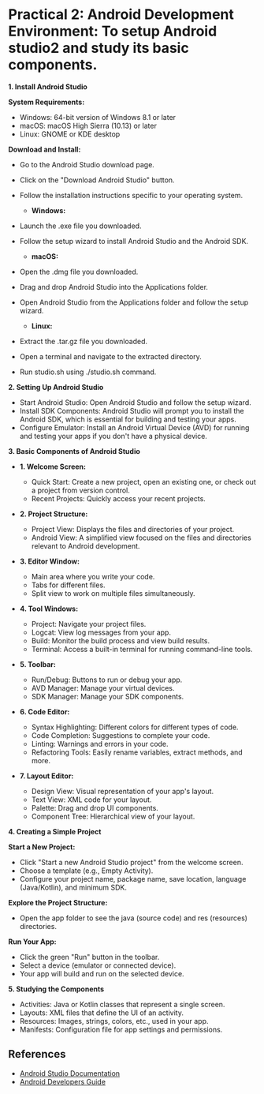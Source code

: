 # Practical 2: Android Development Environment: To setup Android studio2 and study its basic components.

**1. Install Android Studio**

**System Requirements:**

- Windows: 64-bit version of Windows 8.1 or later
- macOS: macOS High Sierra (10.13) or later
- Linux: GNOME or KDE desktop

**Download and Install:**

- Go to the Android Studio download page.
- Click on the "Download Android Studio" button.
- Follow the installation instructions specific to your operating system.

  - **Windows:**

- Launch the .exe file you downloaded.
- Follow the setup wizard to install Android Studio and the Android SDK.

  - **macOS:**

- Open the .dmg file you downloaded.
- Drag and drop Android Studio into the Applications folder.
- Open Android Studio from the Applications folder and follow the setup wizard.

  - **Linux:**

- Extract the .tar.gz file you downloaded.
- Open a terminal and navigate to the extracted directory.
- Run studio.sh using ./studio.sh command.

**2. Setting Up Android Studio**

- Start Android Studio: Open Android Studio and follow the setup wizard.
- Install SDK Components: Android Studio will prompt you to install the Android SDK, which is essential for building and testing your apps.
- Configure Emulator: Install an Android Virtual Device (AVD) for running and testing your apps if you don't have a physical device.

**3. Basic Components of Android Studio**

  - **1. Welcome Screen:**

    - Quick Start: Create a new project, open an existing one, or check out a project from version control.
    - Recent Projects: Quickly access your recent projects.

  - **2. Project Structure:**

    - Project View: Displays the files and directories of your project.
    - Android View: A simplified view focused on the files and directories relevant to Android development.

  - **3. Editor Window:**

    - Main area where you write your code.
    - Tabs for different files.
    - Split view to work on multiple files simultaneously.

  - **4. Tool Windows:**

    - Project: Navigate your project files.
    - Logcat: View log messages from your app.
    - Build: Monitor the build process and view build results.
    - Terminal: Access a built-in terminal for running command-line tools.

  - **5. Toolbar:**

    - Run/Debug: Buttons to run or debug your app.
    - AVD Manager: Manage your virtual devices.
    - SDK Manager: Manage your SDK components.

  - **6. Code Editor:**

    - Syntax Highlighting: Different colors for different types of code.
    - Code Completion: Suggestions to complete your code.
    - Linting: Warnings and errors in your code.
    - Refactoring Tools: Easily rename variables, extract methods, and more.

  - **7. Layout Editor:**

    - Design View: Visual representation of your app's layout.
    - Text View: XML code for your layout.
    - Palette: Drag and drop UI components.
    - Component Tree: Hierarchical view of your layout.

**4. Creating a Simple Project**

**Start a New Project:**
  - Click "Start a new Android Studio project" from the welcome screen.
  - Choose a template (e.g., Empty Activity).
  - Configure your project name, package name, save location, language (Java/Kotlin), and minimum SDK.

**Explore the Project Structure:**

 - Open the app folder to see the java (source code) and res (resources) directories.

**Run Your App:**

  - Click the green "Run" button in the toolbar.
  - Select a device (emulator or connected device).
  - Your app will build and run on the selected device.

**5. Studying the Components**
  - Activities: Java or Kotlin classes that represent a single screen.
  - Layouts: XML files that define the UI of an activity.
  - Resources: Images, strings, colors, etc., used in your app.
  - Manifests: Configuration file for app settings and permissions.

## References
- [Android Studio Documentation](https://developer.android.com/studio/intro)
- [Android Developers Guide](https://developer.android.com/guide)
